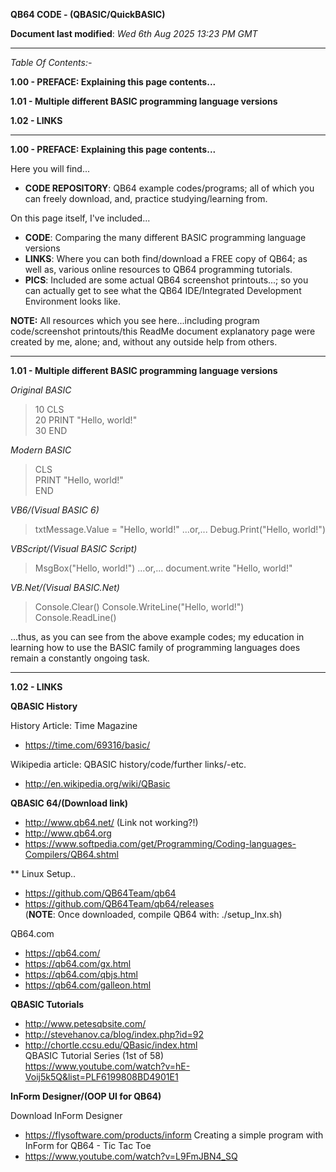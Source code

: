 **QB64 CODE - (QBASIC/QuickBASIC)** 

**Document last modified**: *Wed 6th Aug 2025 13:23 PM GMT*  

-----

_Table Of Contents:-_

**1.00 - PREFACE: Explaining this page contents...** 

**1.01 - Multiple different BASIC programming language versions** 

**1.02 - LINKS**      

-----

**1.00 - PREFACE: Explaining this page contents...** 

Here you will find...
* **CODE REPOSITORY**: QB64 example codes/programs; all of which you can freely download, and, practice studying/learning from.

On this page itself, I've included...
* **CODE**: Comparing the many different BASIC programming language versions
* **LINKS**: Where you can both find/download a FREE copy of QB64; as well as, various online resources to QB64 programming tutorials. 
* **PICS**: Included are some actual QB64 screenshot printouts...; so you can actually get to see what the QB64 IDE/Integrated Development Environment looks like.

**NOTE:** All resources which you see here...including program code/screenshot printouts/this ReadMe document explanatory page were created by me, alone; and, without any outside help from others.

-----

**1.01 - Multiple different BASIC programming language versions** 

_Original BASIC_

>10 CLS  
>20 PRINT "Hello, world!"  
>30 END

_Modern BASIC_

>CLS  
>PRINT "Hello, world!"  
>END

_VB6/(Visual BASIC 6)_

>txtMessage.Value = "Hello, world!"
...or,...
>Debug.Print("Hello, world!")

_VBScript/(Visual BASIC Script)_

>MsgBox\("Hello, world!"\)
...or,...
>document.write "Hello, world!"

_VB.Net/(Visual BASIC.Net)_

>Console.Clear()
>Console.WriteLine("Hello, world!")
>Console.ReadLine()

...thus, as you can see from the above example codes; my education in learning how to use the BASIC family of programming languages does remain a constantly ongoing task.

-----

**1.02 - LINKS**      

**QBASIC History**  

History Article: Time Magazine  
- https://time.com/69316/basic/  

Wikipedia article: QBASIC history/code/further links/-etc.  
- http://en.wikipedia.org/wiki/QBasic

**QBASIC 64/(Download link)**
- http://www.qb64.net/  (Link not working?!)  
- http://www.qb64.org  
- https://www.softpedia.com/get/Programming/Coding-languages-Compilers/QB64.shtml

** Linux Setup..  
- https://github.com/QB64Team/qb64  
- https://github.com/QB64Team/qb64/releases  
(**NOTE**: Once downloaded, compile QB64 with: ./setup_lnx.sh)  

QB64.com  
- https://qb64.com/  
- https://qb64.com/gx.html  
- https://qb64.com/qbjs.html  
- https://qb64.com/galleon.html  

**QBASIC Tutorials**      
* http://www.petesqbsite.com/  
* http://stevehanov.ca/blog/index.php?id=92  
* http://chortle.ccsu.edu/QBasic/index.html    
QBASIC Tutorial Series (1st of 58)  
https://www.youtube.com/watch?v=hE-Voij5k5Q&list=PLF6199808BD4901E1  

**InForm Designer/(OOP UI for QB64)**

Download InForm Designer
* https://flysoftware.com/products/inform
Creating a simple program with InForm for QB64 - Tic Tac Toe  
* https://www.youtube.com/watch?v=L9FmJBN4_SQ  


